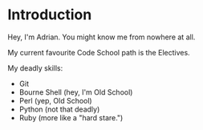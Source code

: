 Introduction
============
Hey, I'm Adrian. You might know me from nowhere at all.

My current favourite Code School path is the Electives.

My deadly skills:

* Git
* Bourne Shell (hey, I'm Old School)
* Perl (yep, Old School)
* Python (not that deadly)
* Ruby (more like a "hard stare.")

